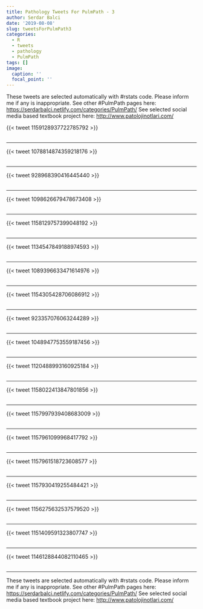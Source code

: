 ```yaml
---
title: Pathology Tweets For PulmPath - 3
author: Serdar Balci
date: '2019-08-08'
slug: tweetsForPulmPath3
categories:
  - R
  - tweets
  - pathology
  - PulmPath
tags: []
image:
  caption: ''
  focal_point: ''
---
```



These tweets are selected automatically with #rstats code. Please inform me if any is inappropriate.
See other #PulmPath pages here: https://serdarbalci.netlify.com/categories/PulmPath/ 
See selected social media based textbook project here: http://www.patolojinotlari.com/

{{< tweet 1159128937722785792 >}}
<br>
<br>
<hr>
{{< tweet 1078814874359218176 >}}
<br>
<br>
<hr>
{{< tweet 928968390416445440 >}}
<br>
<br>
<hr>
{{< tweet 1098626679478673408 >}}
<br>
<br>
<hr>
{{< tweet 1158129757399048192 >}}
<br>
<br>
<hr>
{{< tweet 1134547849188974593 >}}
<br>
<br>
<hr>
{{< tweet 1089396633471614976 >}}
<br>
<br>
<hr>
{{< tweet 1154305428706086912 >}}
<br>
<br>
<hr>
{{< tweet 923357076063244289 >}}
<br>
<br>
<hr>
{{< tweet 1048947753559187456 >}}
<br>
<br>
<hr>
{{< tweet 1120488993160925184 >}}
<br>
<br>
<hr>
{{< tweet 1158022413847801856 >}}
<br>
<br>
<hr>
{{< tweet 1157997939408683009 >}}
<br>
<br>
<hr>
{{< tweet 1157961099968417792 >}}
<br>
<br>
<hr>
{{< tweet 1157961518723608577 >}}
<br>
<br>
<hr>
{{< tweet 1157930419255484421 >}}
<br>
<br>
<hr>
{{< tweet 1156275632537579520 >}}
<br>
<br>
<hr>
{{< tweet 1151409591323807747 >}}
<br>
<br>
<hr>
{{< tweet 1146128844082110465 >}}
<br>
<br>
<hr>


These tweets are selected automatically with #rstats code. Please inform me if any is inappropriate.
See other #PulmPath pages here: https://serdarbalci.netlify.com/categories/PulmPath/ 
See selected social media based textbook project here: http://www.patolojinotlari.com/
